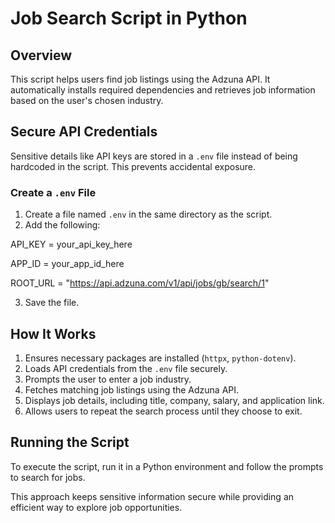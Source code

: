 # Job Search Script in Python

## Overview
This script helps users find job listings using the Adzuna API. It automatically installs required dependencies and retrieves job information based on the user's chosen industry.

## Secure API Credentials
Sensitive details like API keys are stored in a `.env` file instead of being hardcoded in the script. This prevents accidental exposure.

### Create a `.env` File
1. Create a file named `.env` in the same directory as the script.
2. Add the following:

API_KEY = your_api_key_here

APP_ID = your_app_id_here

ROOT_URL = "https://api.adzuna.com/v1/api/jobs/gb/search/1"

3. Save the file.

## How It Works
1. Ensures necessary packages are installed (`httpx`, `python-dotenv`).
2. Loads API credentials from the `.env` file securely.
3. Prompts the user to enter a job industry.
4. Fetches matching job listings using the Adzuna API.
5. Displays job details, including title, company, salary, and application link.
6. Allows users to repeat the search process until they choose to exit.

## Running the Script
To execute the script, run it in a Python environment and follow the prompts to search for jobs.

This approach keeps sensitive information secure while providing an efficient way to explore job opportunities.